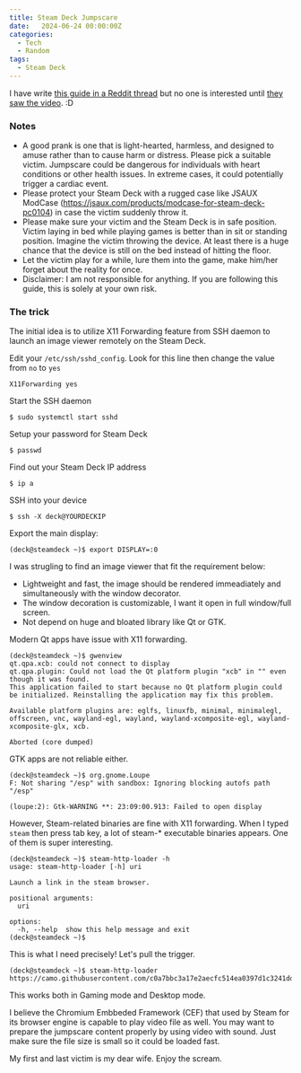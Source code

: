 ```yaml
---
title: Steam Deck Jumpscare
date:   2024-06-24 00:00:00Z
categories:
  - Tech
  - Random
tags:
  - Steam Deck
---
```


I have write <a href="https://www.reddit.com/r/SteamDeck/comments/1dnibot/steam_deck_jumpscare/">this guide in a Reddit thread</a> but no one is interested until <a href="https://www.reddit.com/r/SteamDeck/comments/1gx6vhj/this_is_how_i_pranked_my_wife_with_a_jumpscare/">they saw the video</a>. :D

### Notes

- A good prank is one that is light-hearted, harmless, and designed to amuse rather than to cause harm or distress. Please pick a suitable victim. Jumpscare could be dangerous for individuals with heart conditions or other health issues. In extreme cases, it could potentially trigger a cardiac event.
- Please protect your Steam Deck with a rugged case like JSAUX ModCase (https://jsaux.com/products/modcase-for-steam-deck-pc0104) in case the victim suddenly throw it.
- Please make sure your victim and the Steam Deck is in safe position. Victim laying in bed while playing games is better than in sit or standing position. Imagine the victim throwing the device. At least there is a huge chance that the device is still on the bed instead of hitting the floor.
- Let the victim play for a while, lure them into the game, make him/her forget about the reality for once.
- Disclaimer: I am not responsible for anything. If you are following this guide, this is solely at your own risk.

### The trick

The initial idea is to utilize X11 Forwarding feature from SSH daemon to launch an image viewer remotely on the Steam Deck.

Edit your `/etc/ssh/sshd_config`. Look for this line then change the value from `no` to `yes`
```
X11Forwarding yes
```

Start the SSH daemon
```
$ sudo systemctl start sshd
```

Setup your password for Steam Deck
```
$ passwd
```

Find out your Steam Deck IP address
```
$ ip a
```

SSH into your device
```
$ ssh -X deck@YOURDECKIP
```

Export the main display:
```
(deck@steamdeck ~)$ export DISPLAY=:0
```

I was strugling to find an image viewer that fit the requirement below:
- Lightweight and fast, the image should be rendered immeadiately and simultaneously with the window decorator.
- The window decoration is customizable, I want it open in full window/full screen.
- Not depend on huge and bloated library like Qt or GTK.

Modern Qt apps have issue with X11 forwarding.
```
(deck@steamdeck ~)$ gwenview
qt.qpa.xcb: could not connect to display
qt.qpa.plugin: Could not load the Qt platform plugin "xcb" in "" even though it was found.
This application failed to start because no Qt platform plugin could be initialized. Reinstalling the application may fix this problem.

Available platform plugins are: eglfs, linuxfb, minimal, minimalegl, offscreen, vnc, wayland-egl, wayland, wayland-xcomposite-egl, wayland-xcomposite-glx, xcb.

Aborted (core dumped)
```

GTK apps are not reliable either.
```
(deck@steamdeck ~)$ org.gnome.Loupe
F: Not sharing "/esp" with sandbox: Ignoring blocking autofs path "/esp"

(loupe:2): Gtk-WARNING **: 23:09:00.913: Failed to open display
```

However, Steam-related binaries are fine with X11 forwarding. When I typed `steam` then press tab key, a lot of steam-* executable binaries appears. One of them is super interesting.

```
(deck@steamdeck ~)$ steam-http-loader -h
usage: steam-http-loader [-h] uri

Launch a link in the steam browser.

positional arguments:
  uri

options:
  -h, --help  show this help message and exit
(deck@steamdeck ~)$
```

This is what I need precisely! Let's pull the trigger.
```
(deck@steamdeck ~)$ steam-http-loader https://camo.githubusercontent.com/c0a7bbc3a17e2aecfc514ea0397d1c3241dd4676ac0a2506fdb9657fb36aa6e6/68747470733a2f2f692e7974696d672e636f6d2f76692f524e6f48635745387462512f6d617872657364656661756c742e6a7067
```

This works both in Gaming mode and Desktop mode.

I believe the Chromium Embbeded Framework (CEF) that used by Steam for its browser engine is capable to play video file as well. You may want to prepare the jumpscare content properly by using video with sound. Just make sure the file size is small so it could be loaded fast.

My first and last victim is my dear wife. Enjoy the scream.

